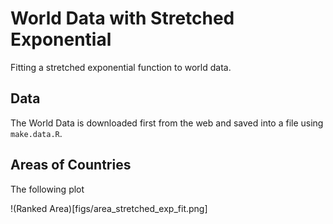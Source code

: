 # World Data with Stretched Exponential

Fitting a stretched exponential function to world data.

## Data

The World Data is downloaded first from the web and saved into a file using `make.data.R`. 

## Areas of Countries

The following plot

!(Ranked Area)[figs/area_stretched_exp_fit.png]